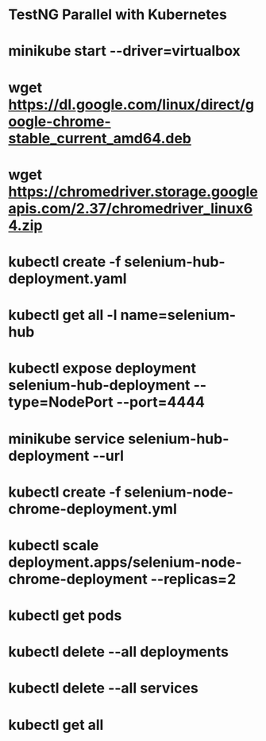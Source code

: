 #  TestNG Parallel with Kubernetes
# minikube start --driver=virtualbox
# wget https://dl.google.com/linux/direct/google-chrome-stable_current_amd64.deb
# wget https://chromedriver.storage.googleapis.com/2.37/chromedriver_linux64.zip
# kubectl create -f selenium-hub-deployment.yaml
# kubectl get all -l name=selenium-hub
# kubectl expose deployment selenium-hub-deployment --type=NodePort --port=4444
# minikube service selenium-hub-deployment --url
# kubectl create -f selenium-node-chrome-deployment.yml
# kubectl scale deployment.apps/selenium-node-chrome-deployment --replicas=2
# kubectl get pods
# kubectl delete --all deployments
# kubectl delete --all services
# kubectl get all